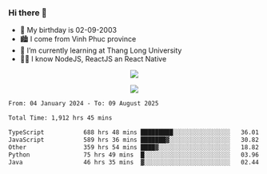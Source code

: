 ### Hi there 👋
- 🎂 My birthday is 02-09-2003
- 🏙️ I come from Vinh Phuc province
- 🌱 I’m currently learning at Thang Long University
- 🧑‍💻 I know NodeJS, ReactJS an React Native
<p align="center"><img src="https://github-readme-stats.vercel.app/api?username=tmquang0209&show_icons=true&theme=gradient"></p>
<p align="center"><img src="https://github-readme-stats.vercel.app/api/top-langs/?username=tmquang0209&hide=scss,css&langs_count=10"></p>
<!--START_SECTION:waka-->

```txt
From: 04 January 2024 - To: 09 August 2025

Total Time: 1,912 hrs 45 mins

TypeScript           688 hrs 48 mins █████████░░░░░░░░░░░░░░░░   36.01 %
JavaScript           589 hrs 36 mins ███████▓░░░░░░░░░░░░░░░░░   30.82 %
Other                359 hrs 54 mins ████▓░░░░░░░░░░░░░░░░░░░░   18.82 %
Python               75 hrs 49 mins  █░░░░░░░░░░░░░░░░░░░░░░░░   03.96 %
Java                 46 hrs 35 mins  ▓░░░░░░░░░░░░░░░░░░░░░░░░   02.44 %
```

<!--END_SECTION:waka-->
